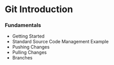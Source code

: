 # Git Introduction

### Fundamentals
- Getting Started
- Standard Source Code Management Example
- Pushing Changes
- Pulling Changes
- Branches